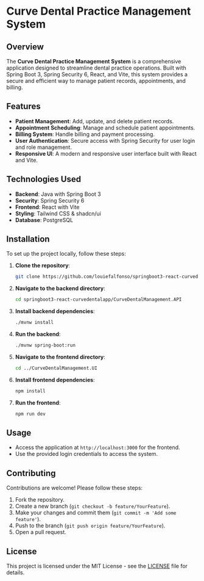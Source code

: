 # Curve Dental Practice Management System

## Overview

The **Curve Dental Practice Management System** is a comprehensive application designed to streamline dental practice operations. Built with Spring Boot 3, Spring Security 6, React, and Vite, this system provides a secure and efficient way to manage patient records, appointments, and billing.

## Features

- **Patient Management**: Add, update, and delete patient records.
- **Appointment Scheduling**: Manage and schedule patient appointments.
- **Billing System**: Handle billing and payment processing.
- **User  Authentication**: Secure access with Spring Security for user login and role management.
- **Responsive UI**: A modern and responsive user interface built with React and Vite.

## Technologies Used

- **Backend**: Java with Spring Boot 3
- **Security**: Spring Security 6
- **Frontend**: React with Vite
- **Styling**: Tailwind CSS & shadcn/ui
- **Database**: PostgreSQL

## Installation

To set up the project locally, follow these steps:

1. **Clone the repository**:
   ```bash
   git clone https://github.com/louiefalfonso/springboot3-react-curvedentalapp.git
   ```

2. **Navigate to the backend directory**:
   ```bash
   cd springboot3-react-curvedentalapp/CurveDentalManagement.API
   ```

3. **Install backend dependencies**:
   ```bash
   ./mvnw install
   ```

4. **Run the backend**:
   ```bash
   ./mvnw spring-boot:run
   ```

5. **Navigate to the frontend directory**:
   ```bash
   cd ../CurveDentalManagement.UI
   ```

6. **Install frontend dependencies**:
   ```bash
   npm install
   ```

7. **Run the frontend**:
   ```bash
   npm run dev
   ```

## Usage

- Access the application at `http://localhost:3000` for the frontend.
- Use the provided login credentials to access the system.

## Contributing

Contributions are welcome! Please follow these steps:

1. Fork the repository.
2. Create a new branch (`git checkout -b feature/YourFeature`).
3. Make your changes and commit them (`git commit -m 'Add some feature'`).
4. Push to the branch (`git push origin feature/YourFeature`).
5. Open a pull request.

## License

This project is licensed under the MIT License - see the [LICENSE](LICENSE) file for details.
